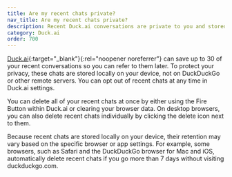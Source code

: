 ```yaml
---
title: Are my recent chats private?
nav_title: Are my recent chats private?
description: Recent Duck.ai conversations are private to you and stored locally in your browser, never on DuckDuckGo or 3rd-party servers.
category: Duck.ai
order: 700
---
```


[Duck.ai](https://duck.ai){:target="\_blank"}{:rel="noopener noreferrer"} can save up to 30 of your recent conversations so you can refer to them later. To protect your privacy, these chats are stored locally on your device, not on DuckDuckGo or other remote servers. You can opt out of recent chats at any time in Duck.ai settings.

You can delete all of your recent chats at once by either using the Fire Button within Duck.ai or clearing your browser data. On desktop browsers, you can also delete recent chats individually by clicking the delete icon next to them.

Because recent chats are stored locally on your device, their retention may vary based on the specific browser or app settings. For example, some browsers, such as Safari and the DuckDuckGo browser for Mac and iOS, automatically delete recent chats if you go more than 7 days without visiting duckduckgo.com.
